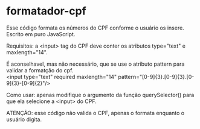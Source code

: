 # formatador-cpf
Esse código formata os números do CPF conforme o usuário os insere. Escrito em puro JavaScript.

Requisitos:
a \<input\> tag do CPF deve conter os atributos type="text" e maxlength="14".</br>


É aconselhavel, mas não necessário, que se use o atributo pattern para validar a formatção do cpf.</br>
\<input type="text" required maxlength="14" pattern="[0-9]{3}.[0-9]{3}.[0-9]{3}-[0-9]{2}"/\>



Como usar:
apenas modifique o argumento da função querySelector() para que ela selecione a \<input\> do CPF.

ATENÇÃO: esse código não valida o CPF, apenas o formata enquanto o usuário digita.
